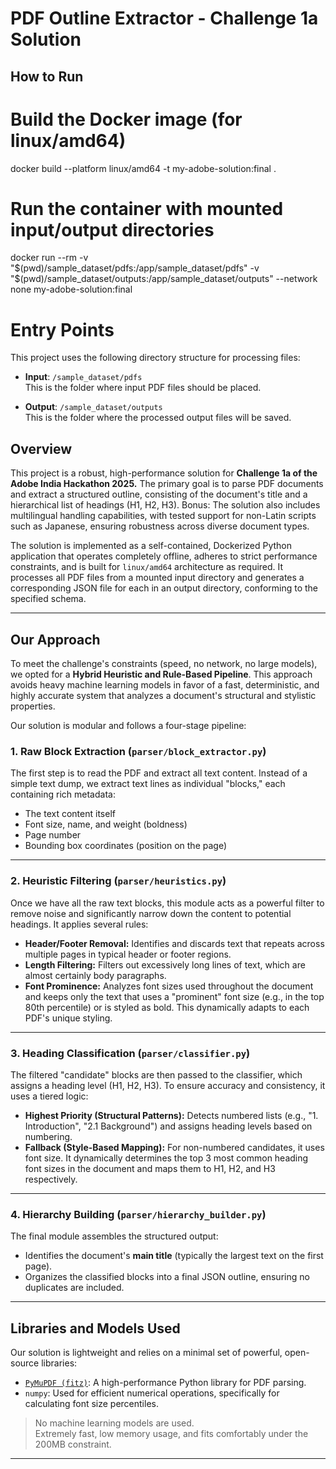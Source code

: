 # PDF Outline Extractor - Challenge 1a Solution

## How to Run

# Build the Docker image (for linux/amd64)
docker build --platform linux/amd64 -t my-adobe-solution:final .

# Run the container with mounted input/output directories
docker run --rm -v "$(pwd)/sample_dataset/pdfs:/app/sample_dataset/pdfs" -v "$(pwd)/sample_dataset/outputs:/app/sample_dataset/outputs" --network none my-adobe-solution:final

# Entry Points

This project uses the following directory structure for processing files:

- **Input**: `/sample_dataset/pdfs`  
  This is the folder where input PDF files should be placed.

- **Output**: `/sample_dataset/outputs`  
  This is the folder where the processed output files will be saved.

## Overview
This project is a robust, high-performance solution for **Challenge 1a of the Adobe India Hackathon 2025.** The primary goal is to parse PDF documents and extract a structured outline, consisting of the document's title and a hierarchical list of headings (H1, H2, H3).
Bonus: The solution also includes multilingual handling capabilities, with tested support for non-Latin scripts such as Japanese, ensuring robustness across diverse document types.

The solution is implemented as a self-contained, Dockerized Python application that operates completely offline, adheres to strict performance constraints, and is built for `linux/amd64` architecture as required. It processes all PDF files from a mounted input directory and generates a corresponding JSON file for each in an output directory, conforming to the specified schema.

---

## Our Approach

To meet the challenge's constraints (speed, no network, no large models), we opted for a **Hybrid Heuristic and Rule-Based Pipeline**. This approach avoids heavy machine learning models in favor of a fast, deterministic, and highly accurate system that analyzes a document's structural and stylistic properties.

Our solution is modular and follows a four-stage pipeline:

### 1. Raw Block Extraction (`parser/block_extractor.py`)

The first step is to read the PDF and extract all text content. Instead of a simple text dump, we extract text lines as individual "blocks," each containing rich metadata:

- The text content itself  
- Font size, name, and weight (boldness)  
- Page number  
- Bounding box coordinates (position on the page)

---

### 2. Heuristic Filtering (`parser/heuristics.py`)

Once we have all the raw text blocks, this module acts as a powerful filter to remove noise and significantly narrow down the content to potential headings. It applies several rules:

- **Header/Footer Removal:** Identifies and discards text that repeats across multiple pages in typical header or footer regions.  
- **Length Filtering:** Filters out excessively long lines of text, which are almost certainly body paragraphs.  
- **Font Prominence:** Analyzes font sizes used throughout the document and keeps only the text that uses a "prominent" font size (e.g., in the top 80th percentile) or is styled as bold. This dynamically adapts to each PDF's unique styling.

---

### 3. Heading Classification (`parser/classifier.py`)

The filtered "candidate" blocks are then passed to the classifier, which assigns a heading level (H1, H2, H3). To ensure accuracy and consistency, it uses a tiered logic:

- **Highest Priority (Structural Patterns):** Detects numbered lists (e.g., "1. Introduction", "2.1 Background") and assigns heading levels based on numbering.  
- **Fallback (Style-Based Mapping):** For non-numbered candidates, it uses font size. It dynamically determines the top 3 most common heading font sizes in the document and maps them to H1, H2, and H3 respectively.

---

### 4. Hierarchy Building (`parser/hierarchy_builder.py`)

The final module assembles the structured output:

- Identifies the document's **main title** (typically the largest text on the first page).  
- Organizes the classified blocks into a final JSON outline, ensuring no duplicates are included.

---

## Libraries and Models Used

Our solution is lightweight and relies on a minimal set of powerful, open-source libraries:

- [`PyMuPDF (fitz)`](https://pymupdf.readthedocs.io/en/latest/): A high-performance Python library for PDF parsing.
- `numpy`: Used for efficient numerical operations, specifically for calculating font size percentiles.

> No machine learning models are used.  
> Extremely fast, low memory usage, and fits comfortably under the 200MB constraint.

---

